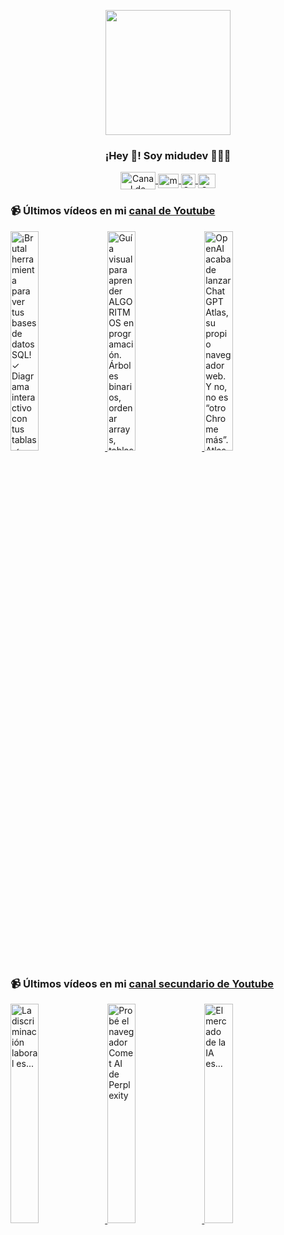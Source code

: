 <p align="center" width="300">
   <img align="center" width="200" src="https://user-images.githubusercontent.com/1561955/106762302-fda9de00-6635-11eb-99be-3ef744e60c0e.png" />
   <h3 align="center">¡Hey 👋! Soy midudev 👨🏻‍💻</h3>
</p>

<p align="center">
   <a href="https://twitch.tv/midudev" target="blank">
    <img align="center" src="https://upload.wikimedia.org/wikipedia/commons/c/ce/Twitch_logo_2019.svg" alt="Canal de Twitch de midudev" height="28px" width="56px" />
  </a>
  <span style="width: 8px;"> </span>
   <a href="https://youtube.com/midudev" target="blank">
    <img align="center" src="https://upload.wikimedia.org/wikipedia/commons/0/09/YouTube_full-color_icon_%282017%29.svg" alt="midudev" height="23px" width="33px" />
  </a>
  <span style="width: 8px;"> </span>
  <a href="https://instagram.com/midu.dev" target="blank">
    <img align="center" src="https://upload.wikimedia.org/wikipedia/commons/e/e7/Instagram_logo_2016.svg" alt="Canal de Instagram de midu.dev" height="23px" width="23px" />
  </a>
  <span style="width: 8px;"> </span>
  <a href="https://twitter.com/midudev" target="blank">
    <img align="center" src="https://upload.wikimedia.org/wikipedia/commons/thumb/6/6f/Logo_of_Twitter.svg/2491px-Logo_of_Twitter.svg.png" alt="Canal de Twitter de midudev" height="23px" width="28px" />
  </a>
</p>

### 📹 Últimos vídeos en mi [canal de Youtube](https://youtube.com/midudev?sub_confirmation=1)

<a href='https://youtu.be/yNy0of8qxSY' target='_blank'>
  <img width='30%' src='https://img.youtube.com/vi/yNy0of8qxSY/mqdefault.jpg' alt='¡Brutal herramienta para ver tus bases de datos SQL!  ✓ Diagrama interactivo con tus tablas ✓ Descar' />
</a>
<a href='https://youtu.be/uPZcC8eQJ2w' target='_blank'>
  <img width='30%' src='https://img.youtube.com/vi/uPZcC8eQJ2w/mqdefault.jpg' alt='Guía visual para aprender ALGORITMOS en programación. Árboles binarios, ordenar arrays, tablas y dic' />
</a>
<a href='https://youtu.be/Y9dQtngAjUw' target='_blank'>
  <img width='30%' src='https://img.youtube.com/vi/Y9dQtngAjUw/mqdefault.jpg' alt='OpenAI acaba de lanzar ChatGPT Atlas, su propio navegador web.  Y no, no es “otro Chrome más”. Atlas' />
</a>

### 📹 Últimos vídeos en mi [canal secundario de Youtube](https://youtube.com/midulive?sub_confirmation=1)

<a href='https://youtu.be/D3xVMZmLw1c' target='_blank'>
  <img width='30%' src='https://img.youtube.com/vi/D3xVMZmLw1c/mqdefault.jpg' alt='La discriminación laboral es...' />
</a>
<a href='https://youtu.be/Y0Q6p7g7RSw' target='_blank'>
  <img width='30%' src='https://img.youtube.com/vi/Y0Q6p7g7RSw/mqdefault.jpg' alt='Probé el navegador Comet AI de Perplexity' />
</a>
<a href='https://youtu.be/6WNqXxsQxjQ' target='_blank'>
  <img width='30%' src='https://img.youtube.com/vi/6WNqXxsQxjQ/mqdefault.jpg' alt='El mercado de la IA es...' />
</a>